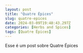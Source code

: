 ```yaml
---
layout: post
title: "Quatre Épices"
slug: quatre-epices
date: 2024-03-09T19:48:43.297Z
categories: [Herbs and Spices]
tags: [Quatre Épices]
---
```

Esse é um post sobre Quatre Épices